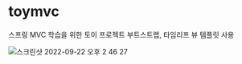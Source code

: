# toymvc
스프링 MVC 학습을 위한 토이 프로젝트
부트스트랩, 타임리프 뷰 템플릿 사용

![스크린샷 2022-09-22 오후 2 46 27](https://user-images.githubusercontent.com/65563854/191667826-bfd59434-725a-439f-ae6c-27e4ef67460a.png)

